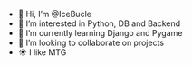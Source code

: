 - 👋 Hi, I’m @IceBucle
- 👀 I’m interested in Python, DB and Backend
- 🌱 I’m currently learning Django and Pygame
- 💞️ I’m looking to collaborate on projects
- ☀️ I like MTG

<!---
IceBucle/IceBucle is a ✨ special ✨ repository because its `README.md` (this file) appears on your GitHub profile.
You can click the Preview link to take a look at your changes.
--->
